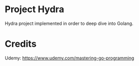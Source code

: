 # Project Hydra


Hydra project implemented in order to deep dive into Golang.

# Credits
Udemy: https://www.udemy.com/mastering-go-programming

